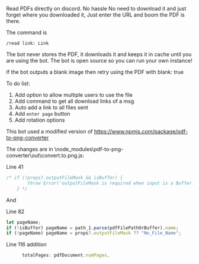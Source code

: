 Read PDFs directly on discord. No hassle
No need to download it and just forget where you downloaded it, Just enter the URL and boom the PDF is there.

The command is

`/read link: Link`

The bot never stores the PDF, it downloads it and keeps it in cache until you are using the bot. The bot is open source so you can run your own instance!

If the bot outputs a blank image then retry using the PDF with blank: true

To do list:

1) Add option to allow multiple users to use the file
2) Add command to get all download links of a msg
3) Auto add a link to all files sent
4) Add `enter page` button
5) Add rotation options

This bot used a modified version of https://www.npmjs.com/package/pdf-to-png-converter

The changes are in \node_modules\pdf-to-png-converter\out\convert.to.png.js:

Line 41

```javascript
/* if (!props?.outputFileMask && isBuffer) {
        throw Error('outputFileMask is required when input is a Buffer.');
    } */
```

And

Line 82

```javascript
let pageName;
if (!isBuffer) pageName = path_1.parse(pdfFilePathOrBuffer).name;
if (!pageName) pageName = props?.outputFileMask ?? "No_File_Name";
```

Line 116 addition

```javascript
      totalPages: pdfDocument.numPages,
```

